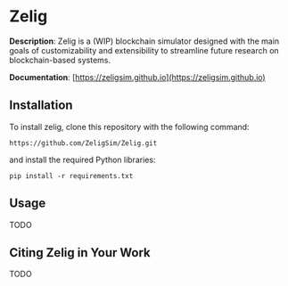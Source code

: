 # Zelig

**Description**: Zelig is a (WIP) blockchain simulator designed with the main goals of customizability and extensibility to streamline future research on blockchain-based systems.

**Documentation**: [https://zeligsim.github.io](https://zeligsim.github.io)

## Installation

To install zelig, clone this repository with the following command:
```
https://github.com/ZeligSim/Zelig.git
```
and install the required Python libraries:
```
pip install -r requirements.txt
```
## Usage

TODO

## Citing Zelig in Your Work

TODO
